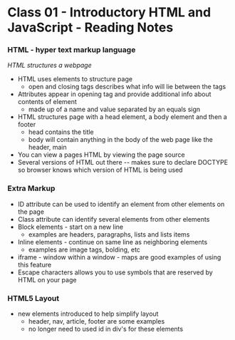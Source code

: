 # Class 01 - Introductory HTML and JavaScript - Reading Notes


### HTML - hyper text markup language

*HTML structures a webpage* 

- HTML uses elements to structure page 
    - open and closing tags describes what info will lie between the tags
- Attributes appear in opening tag and provide additional info about contents of element
    - made up of a name and value separated by an equals sign
- HTML structures page with a head element, a body element and then a footer
    - head contains the title 
    - body will contain anything in the body of the web page like the header, main
- You can view a pages HTML by viewing the page source
- Several versions of HTML out there -- makes sure to declare DOCTYPE so browser knows which version of HTML is being used

### Extra Markup
- ID attribute can be used to identify an element from other elements on the page
- Class attribute can identify several elements from other elements
- Block elements - start on a new line
    - examples are headers, paragraphs, lists and lists items
- Inline elements - continue on same line as neighboring elements
    - examples are image tags, bolding, etc
- iframe - window within a window - maps are good examples of using this feature
- Escape characters allows you to use symbols that are reserved by HTML on your page


### HTML5 Layout
- new elements introduced to help simplify layout
    - header, nav, article, footer are some examples
    - no longer need to used id in div's for these elements
